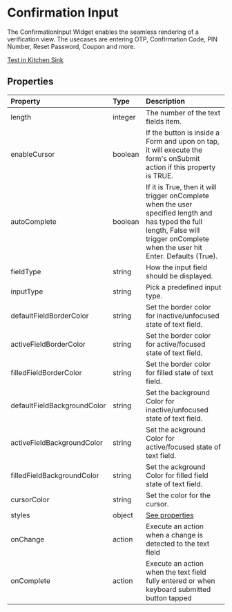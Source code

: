# Confirmation Input

The ConfirmationInput Widget enables the seamless rendering of a verification view. The usecases are entering OTP, Confirmation Code, PIN Number, Reset Password, Coupon and more.

[Test in Kitchen Sink](https://studio.ensembleui.com/app/e24402cb-75e2-404c-866c-29e6c3dd7992/screen/iCOvav6CcioH46LR6wYF)

## Properties

| Property                      | Type    | Description                                                                                     |
| :---------------              | :------ | :---------------------------------------------------------------------------------------------- |
| length                        | integer | The number of the text fields item.                                                             |
| enableCursor                  | boolean | If the button is inside a Form and upon on tap, it will execute the form's onSubmit action if this property is TRUE.                                                           |
| autoComplete                  | boolean | If it is True, then it will trigger onComplete when the user specified length and has typed the full length, False will trigger onComplete when the user hit Enter. Defaults (True).                                                                                                   |
| fieldType                     | string  | How the input field should be displayed.                                                        |
| inputType                     | string  | Pick a predefined input type.                                                                   |
| defaultFieldBorderColor       | string  | Set the border color for inactive/unfocused state of text field.                                |
| activeFieldBorderColor        | string  | Set the border color for active/focused state of text field.                                    |
| filledFieldBorderColor        | string  | Set the border color for filled state of text field.                                            |
| defaultFieldBackgroundColor   | string  | Set the background Color for inactive/unfocused state of text field.                            |
| activeFieldBackgroundColor    | string  | Set the ackground Color for active/focused state of text field.                                 |
| filledFieldBackgroundColor    | string  | Set the ackground Color for filled field state of text field.                                   |
| cursorColor                   | string  | Set the color for the cursor.                                                                   |
| styles                        | object  | [See properties](#styles)                                                                       |
| onChange                      | action  | Execute an action when a change is detected to the text field                                   |
| onComplete                    | action  | Execute an action when the text field fully entered or when keyboard submitted button tapped    |